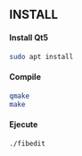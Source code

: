 ## INSTALL

#### Install Qt5
```sh
sudo apt install 
```

#### Compile
```sh
qmake
make
```

#### Ejecute
```sh
./fibedit
```
